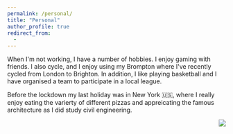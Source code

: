 ```yaml
---
permalink: /personal/
title: "Personal"
author_profile: true
redirect_from: 
  - 
---
```


When I'm not working, I have a number of hobbies. I enjoy gaming with friends. I also cycle, and I enjoy using my Brompton where I've recently cycled from London to Brighton. In addition, I like playing basketball and I have organised a team to participate in a local league.

Before the lockdown my last holiday was in New York 🇺🇸, where I really enjoy eating the varierty of different pizzas and appreicating the famous architecture as I did study civil engineering.

<img align="right" src="https://github.com/Richieone13/richieone13.github.io/blob/gh-pages/images/IMG_1497.jpg">
